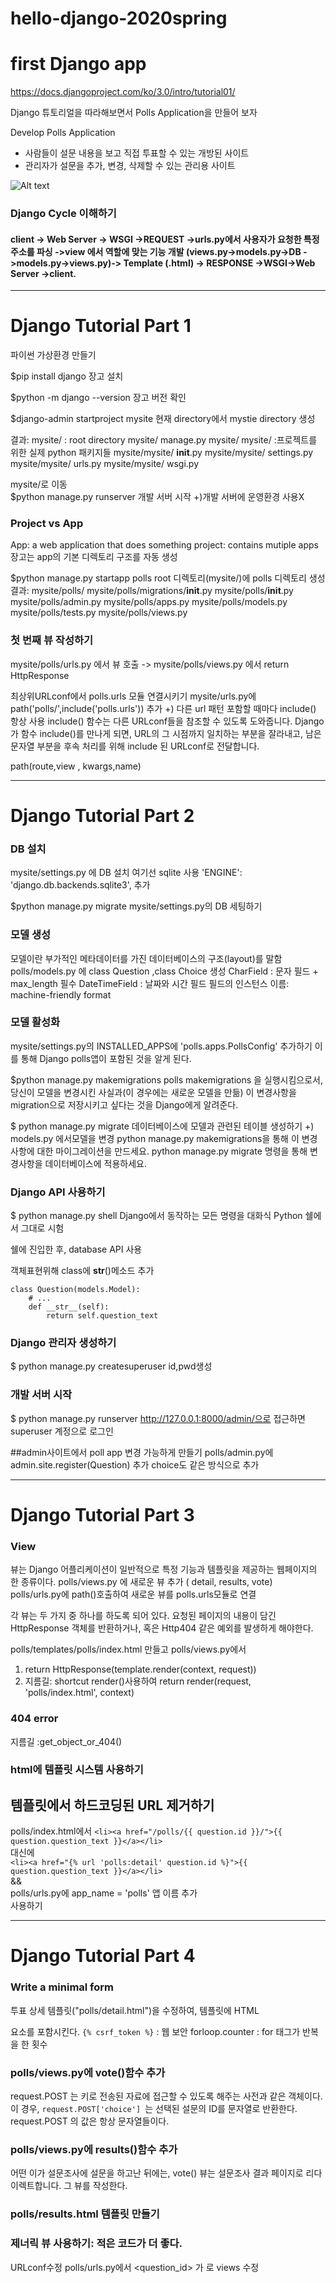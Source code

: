 # hello-django-2020spring

# first Django app
<https://docs.djangoproject.com/ko/3.0/intro/tutorial01/>

Django 튜토리얼을 따라해보면서 Polls Application을 만들어 보자

Develop Polls Application
* 사람들이 설문 내용을 보고 직접 투표할 수 있는 개방된 사이트
* 관리자가 설문을 추가, 변경, 삭제할 수 있는 관리용 사이트

![Alt text](https://images.velog.io/images/kylie/post/16b389eb-6be9-42e5-9795-da4232a88a2e/django%20cycle.jpg)




### Django Cycle 이해하기 
#### client -> Web Server -> WSGI ->REQUEST ->urls.py에서 사용자가 요청한 특정 주소를 파싱 ->view 에서 역할에 맞는 기능 개발 (views.py->models.py->DB ->models.py->views.py)-> Template (.html) -> RESPONSE ->WSGI->Web Server ->client. 
---------------------------------------
# Django Tutorial Part 1 

파이썬 가상환경 만들기

$pip install django 
장고 설치

$python -m django --version 
장고 버전 확인

$django-admin startproject mysite 
현재 directory에서 mystie directory 생성

결과:
mysite/ : root directory
mysite/ manage.py 
mysite/ mysite/ :프로젝트를 위한 실제 python 패키지들
mysite/mysite/ __init__.py 
mysite/mysite/ settings.py 
mysite/mysite/ urls.py 
mysite/mysite/ wsgi.py 

mysite/로 이동  
$python manage.py runserver 
개발 서버 시작 
+)개발 서버에 운영환경 사용X 

### Project vs App
App: a web application that does something
project: contains mutiple apps 
장고는 app의 기본 디렉토리 구조를 자동 생성

$python manage.py startapp polls
root 디렉토리(mysite/)에 polls 디렉토리 생성
결과:
mysite/polls/
mysite/polls/migrations/__init__.py
mysite/polls/__init__.py
mysite/polls/admin.py
mysite/polls/apps.py 
mysite/polls/models.py
mysite/polls/tests.py
mysite/polls/views.py

### 첫 번째 뷰 작성하기
mysite/polls/urls.py 에서 뷰 호출 -> mysite/polls/views.py 에서 return HttpResponse

최상위URLconf에서 polls.urls 모듈 연결시키기
mysite/urls.py에 path('polls/',include('polls.urls')) 추가
+) 다른 url 패턴 포함할 때마다 include() 항상 사용 
include() 함수는 다른 URLconf들을 참조할 수 있도록 도와줍니다. Django가 함수 include()를 만나게 되면, URL의 그 시점까지 일치하는 부분을 잘라내고, 남은 문자열 부분을 후속 처리를 위해 include 된 URLconf로 전달합니다.

path(route,view , kwargs,name) 


---------------------------------------
# Django Tutorial Part 2 

### DB 설치 
mysite/settings.py 에 DB 설치
여기선 sqlite 사용 'ENGINE': 'django.db.backends.sqlite3', 추가 

$python manage.py migrate
mysite/settings.py의 DB 세팅하기 

### 모델 생성 
모델이란 부가적인 메타데이터를 가진 데이터베이스의 구조(layout)를 말함
polls/models.py 에 class Question ,class Choice 생성
CharField : 문자 필드 + max_length 필수
DateTimeField : 날짜와 시간 필드
필드의 인스턴스 이름:  machine-friendly format 

### 모델 활성화
mysite/settings.py의 INSTALLED_APPS에 'polls.apps.PollsConfig' 추가하기
이를 통해 Django polls앱이 포함된 것을 알게 된다.

$python manage.py makemigrations polls
makemigrations 을 실행시킴으로서, 당신이 모델을 변경시킨 사실과(이 경우에는 새로운 모델을 만듦) 이 변경사항을 migration으로 저장시키고 싶다는 것을 Django에게 알려준다.

$ python manage.py migrate
데이터베이스에 모델과 관련된 테이블 생성하기 
+)
models.py 에서모델을 변경
python manage.py makemigrations을 통해 이 변경사항에 대한 마이그레이션을 만드세요.
python manage.py migrate 명령을 통해 변경사항을 데이터베이스에 적용하세요.

### Django API 사용하기
$ python manage.py shell
Django에서 동작하는 모든 명령을 대화식 Python 쉘에서 그대로 시험

쉘에 진입한 후, database API 사용

객체표현위해 class에 __str__()메소드 추가 
```
class Question(models.Model):
    # ...
    def __str__(self):
        return self.question_text
```
        

### Django 관리자 생성하기
$ python manage.py createsuperuser
id,pwd생성

### 개발 서버 시작
$ python manage.py runserver
http://127.0.0.1:8000/admin/으로 접근하면 superuser 계정으로 로그인

##admin사이트에서 poll app 변경 가능하게 만들기
polls/admin.py에 admin.site.register(Question) 추가 choice도 같은 방식으로 추가

---------------------------------------
# Django Tutorial Part 3

### View
뷰는 Django 어플리케이션이 일반적으로 특정 기능과 템플릿을 제공하는 웹페이지의 한 종류이다.
polls/views.py 에 새로운 뷰 추가 ( detail, results, vote)
polls/urls.py에 path()호출하여 새로운 뷰를 polls.urls모듈로 연결

각 뷰는 두 가지 중 하나를 하도록 되어 있다. 요청된 페이지의 내용이 담긴 HttpResponse 객체를 반환하거나, 혹은 Http404 같은 예외를 발생하게 해야한다.

polls/templates/polls/index.html 만들고
polls/views.py에서 
1. return HttpResponse(template.render(context, request))
2. 지름길: shortcut render()사용하여 
	return render(request, 'polls/index.html', context)


### 404 error 
지름길 :get_object_or_404()

### html에 템플릿 시스템 사용하기 

## 템플릿에서 하드코딩된 URL 제거하기
polls/index.html에서
```<li><a href="/polls/{{ question.id }}/">{{ question.question_text }}</a></li>```   
대신에   
```<li><a href="{% url 'polls:detail' question.id %}">{{ question.question_text }}</a></li>```   
&&   
polls/urls.py에 app_name = 'polls' 앱 이름 추가   
사용하기   

---------------------------------------
# Django Tutorial Part 4

### Write a minimal form
투표 상세 템플릿("polls/detail.html")을 수정하여, 템플릿에 HTML <form> 요소를 포함시킨다.
```{% csrf_token %}``` : 웹 보안 
forloop.counter : for 태그가 반복을 한 횟수
  

### polls/views.py에 vote()함수 추가
request.POST 는 키로 전송된 자료에 접근할 수 있도록 해주는 사전과 같은 객체이다. 이 경우, ```request.POST['choice'] ```는 선택된 설문의 ID를 문자열로 반환한다. request.POST 의 값은 항상 문자열들이다.

### polls/views.py에 results()함수 추가
어떤 이가 설문조사에 설문을 하고난 뒤에는, vote() 뷰는 설문조사 결과 페이지로 리다이렉트합니다. 그 뷰를 작성한다.
 
### polls/results.html 템플릿 만들기

### 제너릭 뷰 사용하기: 적은 코드가 더 좋다.
URLconf수정 polls/urls.py에서  <question_id> 가 <pk> 로
views 수정
